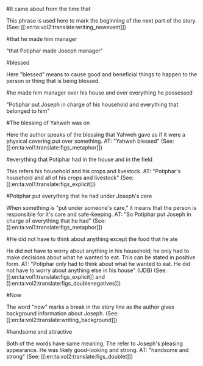#It came about from the time that

This phrase is used here to mark the beginning of the next part of the story. (See: [[:en:ta:vol2:translate:writing_newevent]])

#that he made him manager

"that Potiphar made Joseph manager"

#blessed

Here "blessed" means to cause good and beneficial things to happen to the person or thing that is being blessed.

#he made him manager over his house and over everything he possessed

"Potiphar put Joseph in charge of his household and everything that belonged to him"

#The blessing of Yahweh was on

Here the author speaks of the blessing that Yahweh gave as if it were a physical covering put over something. AT: "Yahweh blessed" (See: [[:en:ta:vol1:translate:figs_metaphor]])

#everything that Potiphar had in the house and in the field

This refers his household and his crops and livestock. AT: "Potiphar's household and all of his crops and livestock" (See: [[:en:ta:vol1:translate:figs_explicit]])

#Potiphar put everything that he had under Joseph's care

When something is "put under someone's care," it means that the person is responsible for it's care and safe-keeping. AT: "So Potiphar put Joseph in charge of everything that he had" (See: [[:en:ta:vol1:translate:figs_metaphor]])

#He did not have to think about anything except the food that he ate

He did not have to worry about anything in his household; he only had to make decisions about what he wanted to eat. This can be stated in positive form. AT: "Potiphar only had to think about what he wanted to eat. He did not have to worry about anything else in his house" (UDB) (See: [[:en:ta:vol1:translate:figs_explicit]] and [[:en:ta:vol2:translate:figs_doublenegatives]])

#Now

The word "now" marks a break in the story line as the author gives background information about Joseph. (See: [[:en:ta:vol2:translate:writing_background]])

#handsome and attractive

Both of the words have same meaning. The refer to Joseph's pleasing appearance. He was likely good-looking and strong. AT: "handsome and strong" (See: [[:en:ta:vol2:translate:figs_doublet]])